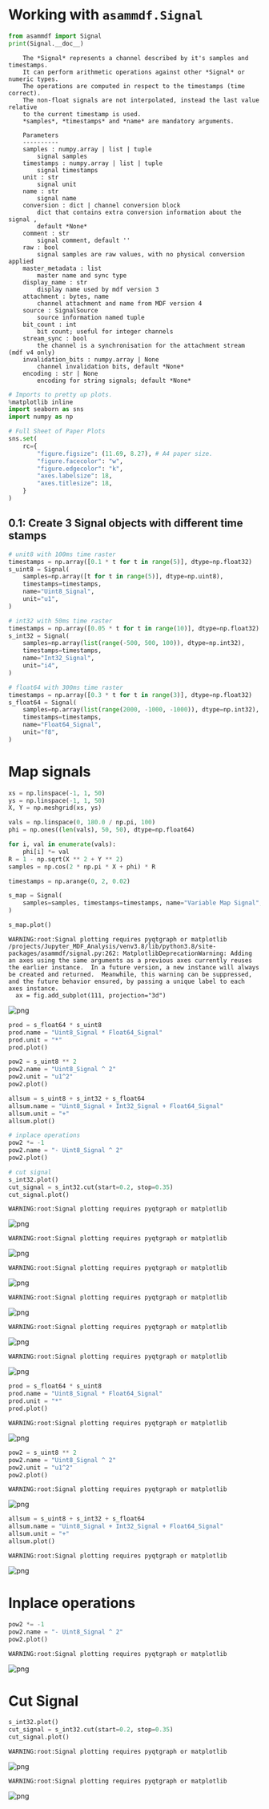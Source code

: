 # Working with ````asammdf.Signal````


```python
from asammdf import Signal
print(Signal.__doc__)
```

    
        The *Signal* represents a channel described by it's samples and timestamps.
        It can perform arithmetic operations against other *Signal* or numeric types.
        The operations are computed in respect to the timestamps (time correct).
        The non-float signals are not interpolated, instead the last value relative
        to the current timestamp is used.
        *samples*, *timestamps* and *name* are mandatory arguments.
    
        Parameters
        ----------
        samples : numpy.array | list | tuple
            signal samples
        timestamps : numpy.array | list | tuple
            signal timestamps
        unit : str
            signal unit
        name : str
            signal name
        conversion : dict | channel conversion block
            dict that contains extra conversion information about the signal ,
            default *None*
        comment : str
            signal comment, default ''
        raw : bool
            signal samples are raw values, with no physical conversion applied
        master_metadata : list
            master name and sync type
        display_name : str
            display name used by mdf version 3
        attachment : bytes, name
            channel attachment and name from MDF version 4
        source : SignalSource
            source information named tuple
        bit_count : int
            bit count; useful for integer channels
        stream_sync : bool
            the channel is a synchronisation for the attachment stream (mdf v4 only)
        invalidation_bits : numpy.array | None
            channel invalidation bits, default *None*
        encoding : str | None
            encoding for string signals; default *None*
    
        



```python
# Imports to pretty up plots.
%matplotlib inline
import seaborn as sns
import numpy as np
```


```python
# Full Sheet of Paper Plots
sns.set(
    rc={
        "figure.figsize": (11.69, 8.27), # A4 paper size.
        "figure.facecolor": "w",
        "figure.edgecolor": "k",
        "axes.labelsize": 18,
        "axes.titlesize": 18,
    }
)
```

## 0.1: Create 3 Signal objects with different time stamps


```python
# unit8 with 100ms time raster
timestamps = np.array([0.1 * t for t in range(5)], dtype=np.float32)
s_uint8 = Signal(
    samples=np.array([t for t in range(5)], dtype=np.uint8),
    timestamps=timestamps,
    name="Uint8_Signal",
    unit="u1",
)

# int32 with 50ms time raster
timestamps = np.array([0.05 * t for t in range(10)], dtype=np.float32)
s_int32 = Signal(
    samples=np.array(list(range(-500, 500, 100)), dtype=np.int32),
    timestamps=timestamps,
    name="Int32_Signal",
    unit="i4",
)

# float64 with 300ms time raster
timestamps = np.array([0.3 * t for t in range(3)], dtype=np.float32)
s_float64 = Signal(
    samples=np.array(list(range(2000, -1000, -1000)), dtype=np.int32),
    timestamps=timestamps,
    name="Float64_Signal",
    unit="f8",
)
```

# Map signals


```python
xs = np.linspace(-1, 1, 50)
ys = np.linspace(-1, 1, 50)
X, Y = np.meshgrid(xs, ys)
```


```python
vals = np.linspace(0, 180.0 / np.pi, 100)
phi = np.ones((len(vals), 50, 50), dtype=np.float64)
```


```python
for i, val in enumerate(vals):
    phi[i] *= val
R = 1 - np.sqrt(X ** 2 + Y ** 2)
samples = np.cos(2 * np.pi * X + phi) * R

timestamps = np.arange(0, 2, 0.02)

s_map = Signal(
    samples=samples, timestamps=timestamps, name="Variable Map Signal", unit="dB"
)
```


```python
s_map.plot()
```

    WARNING:root:Signal plotting requires pyqtgraph or matplotlib
    /projects/Jupyter_MDF_Analysis/venv3.8/lib/python3.8/site-packages/asammdf/signal.py:262: MatplotlibDeprecationWarning: Adding an axes using the same arguments as a previous axes currently reuses the earlier instance.  In a future version, a new instance will always be created and returned.  Meanwhile, this warning can be suppressed, and the future behavior ensured, by passing a unique label to each axes instance.
      ax = fig.add_subplot(111, projection="3d")



![png](docs/markdown/03_Working_with_Signal_files/docs/markdown/03_Working_with_Signal_10_1.png)



```python
prod = s_float64 * s_uint8
prod.name = "Uint8_Signal * Float64_Signal"
prod.unit = "*"
prod.plot()

pow2 = s_uint8 ** 2
pow2.name = "Uint8_Signal ^ 2"
pow2.unit = "u1^2"
pow2.plot()

allsum = s_uint8 + s_int32 + s_float64
allsum.name = "Uint8_Signal + Int32_Signal + Float64_Signal"
allsum.unit = "+"
allsum.plot()

# inplace operations
pow2 *= -1
pow2.name = "- Uint8_Signal ^ 2"
pow2.plot()

# cut signal
s_int32.plot()
cut_signal = s_int32.cut(start=0.2, stop=0.35)
cut_signal.plot()

```

    WARNING:root:Signal plotting requires pyqtgraph or matplotlib



![png](docs/markdown/03_Working_with_Signal_files/docs/markdown/03_Working_with_Signal_11_1.png)


    WARNING:root:Signal plotting requires pyqtgraph or matplotlib



![png](docs/markdown/03_Working_with_Signal_files/docs/markdown/03_Working_with_Signal_11_3.png)


    WARNING:root:Signal plotting requires pyqtgraph or matplotlib



![png](docs/markdown/03_Working_with_Signal_files/docs/markdown/03_Working_with_Signal_11_5.png)


    WARNING:root:Signal plotting requires pyqtgraph or matplotlib



![png](docs/markdown/03_Working_with_Signal_files/docs/markdown/03_Working_with_Signal_11_7.png)


    WARNING:root:Signal plotting requires pyqtgraph or matplotlib



![png](docs/markdown/03_Working_with_Signal_files/docs/markdown/03_Working_with_Signal_11_9.png)


    WARNING:root:Signal plotting requires pyqtgraph or matplotlib



![png](docs/markdown/03_Working_with_Signal_files/docs/markdown/03_Working_with_Signal_11_11.png)



```python
prod = s_float64 * s_uint8
prod.name = "Uint8_Signal * Float64_Signal"
prod.unit = "*"
prod.plot()
```

    WARNING:root:Signal plotting requires pyqtgraph or matplotlib



![png](docs/markdown/03_Working_with_Signal_files/docs/markdown/03_Working_with_Signal_12_1.png)



```python
pow2 = s_uint8 ** 2
pow2.name = "Uint8_Signal ^ 2"
pow2.unit = "u1^2"
pow2.plot()
```

    WARNING:root:Signal plotting requires pyqtgraph or matplotlib



![png](docs/markdown/03_Working_with_Signal_files/docs/markdown/03_Working_with_Signal_13_1.png)



```python
allsum = s_uint8 + s_int32 + s_float64
allsum.name = "Uint8_Signal + Int32_Signal + Float64_Signal"
allsum.unit = "+"
allsum.plot()
```

    WARNING:root:Signal plotting requires pyqtgraph or matplotlib



![png](docs/markdown/03_Working_with_Signal_files/docs/markdown/03_Working_with_Signal_14_1.png)


# Inplace operations


```python
pow2 *= -1
pow2.name = "- Uint8_Signal ^ 2"
pow2.plot()
```

    WARNING:root:Signal plotting requires pyqtgraph or matplotlib



![png](docs/markdown/03_Working_with_Signal_files/docs/markdown/03_Working_with_Signal_16_1.png)


# Cut Signal


```python
s_int32.plot()
cut_signal = s_int32.cut(start=0.2, stop=0.35)
cut_signal.plot()
```

    WARNING:root:Signal plotting requires pyqtgraph or matplotlib



![png](docs/markdown/03_Working_with_Signal_files/docs/markdown/03_Working_with_Signal_18_1.png)


    WARNING:root:Signal plotting requires pyqtgraph or matplotlib



![png](docs/markdown/03_Working_with_Signal_files/docs/markdown/03_Working_with_Signal_18_3.png)

